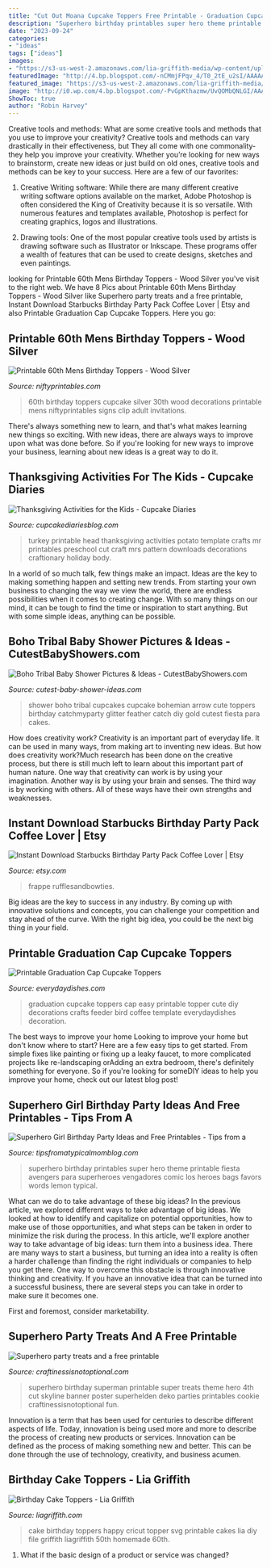 ```yaml
---
title: "Cut Out Moana Cupcake Toppers Free Printable - Graduation Cupcake Toppers Cap Easy Printable Topper Cute Diy Decorations Crafts Feeder Bird Coffee Template Everydaydishes Decoration"
description: "Superhero birthday printables super hero theme printable fiesta avengers para superheroes vengadores comic los heroes bags favors words lemon typical"
date: "2023-09-24"
categories:
- "ideas"
tags: ["ideas"]
images:
- "https://s3-us-west-2.amazonaws.com/lia-griffith-media/wp-content/uploads/2016/03/PaperHappyBirthdayCakeTopper.jpg"
featuredImage: "http://4.bp.blogspot.com/-nCMmjFPqv_4/T0_2tE_u2sI/AAAAAAAAQMc/hIenbBWSWvY/s1600/IMG_4451.jpg"
featured_image: "https://s3-us-west-2.amazonaws.com/lia-griffith-media/wp-content/uploads/2016/03/PaperHappyBirthdayCakeTopper.jpg"
image: "http://i0.wp.com/4.bp.blogspot.com/-PvGpKthazmw/UvQOMbQNLGI/AAAAAAAAZL8/o-l9Q6WKASE/s1600/IMG_7757.jpg"
ShowToc: true
author: "Robin Harvey"
---
```



Creative tools and methods: What are some creative tools and methods that you use to improve your creativity?
Creative tools and methods can vary drastically in their effectiveness, but They all come with one commonality- they help you improve your creativity. Whether you’re looking for new ways to brainstorm, create new ideas or just build on old ones, creative tools and methods can be key to your success. Here are a few of our favorites: 
1. Creative Writing software: While there are many different creative writing software options available on the market, Adobe Photoshop is often considered the King of Creativity because it is so versatile. With numerous features and templates available, Photoshop is perfect for creating graphics, logos and illustrations.

2. Drawing tools: One of the most popular creative tools used by artists is drawing software such as Illustrator or Inkscape. These programs offer a wealth of features that can be used to create designs, sketches and even paintings.

	

		
looking for Printable 60th Mens Birthday Toppers - Wood Silver you've visit to the right web. We have 8 Pics about Printable 60th Mens Birthday Toppers - Wood Silver like Superhero party treats and a free printable, Instant Download Starbucks Birthday Party Pack Coffee Lover | Etsy and also Printable Graduation Cap Cupcake Toppers. Here you go:
		
    
## Printable 60th Mens Birthday Toppers - Wood Silver

<img loading=lazy src="https://www.niftyprintables.com/shop/wp-content/uploads/2014/09/TopBI-wood-60.jpg" onerror="this.onerror=null;this.src='https://tse3.mm.bing.net/th?id=OIP.-ViF88YkfFxc6JIvgmU21QHaHa&amp;pid=15.1';" alt="Printable 60th Mens Birthday Toppers - Wood Silver">

_Source: niftyprintables.com_

>60th birthday toppers cupcake silver 30th wood decorations printable mens niftyprintables signs clip adult invitations. 

	

There's always something new to learn, and that's what makes learning new things so exciting. With new ideas, there are always ways to improve upon what was done before. So if you're looking for new ways to improve your business, learning about new ideas is a great way to do it.

    
## Thanksgiving Activities For The Kids - Cupcake Diaries

<img loading=lazy src="http://www.cupcakediariesblog.com/wp-content/uploads/2012/11/9-copy.jpg" onerror="this.onerror=null;this.src='https://tse3.mm.bing.net/th?id=OIP.cdp7AYuwHf4DQXpMURovlAHaJ-&amp;pid=15.1';" alt="Thanksgiving Activities for the Kids - Cupcake Diaries">

_Source: cupcakediariesblog.com_

>turkey printable head thanksgiving activities potato template crafts mr printables preschool cut craft mrs pattern downloads decorations craftionary holiday body. 

	

In a world of so much talk, few things make an impact. Ideas are the key to making something happen and setting new trends. From starting your own business to changing the way we view the world, there are endless possibilities when it comes to creating change. With so many things on our mind, it can be tough to find the time or inspiration to start anything. But with some simple ideas, anything can be possible.

    
## Boho Tribal Baby Shower Pictures &amp; Ideas - CutestBabyShowers.com

<img loading=lazy src="https://www.cutest-baby-shower-ideas.com/images/arrowcupcakepicks.jpg" onerror="this.onerror=null;this.src='https://tse2.mm.bing.net/th?id=OIP.avzXP_cendF21ub8ibsehgHaLG&amp;pid=15.1';" alt="Boho Tribal Baby Shower Pictures &amp; Ideas - CutestBabyShowers.com">

_Source: cutest-baby-shower-ideas.com_

>shower boho tribal cupcakes cupcake bohemian arrow cute toppers birthday catchmyparty glitter feather catch diy gold cutest fiesta para cakes. 

	

How does creativity work?
Creativity is an important part of everyday life. It can be used in many ways, from making art to inventing new ideas. But how does creativity work?Much research has been done on the creative process, but there is still much left to learn about this important part of human nature. One way that creativity can work is by using your imagination. Another way is by using your brain and senses. The third way is by working with others. All of these ways have their own strengths and weaknesses.

    
## Instant Download Starbucks Birthday Party Pack Coffee Lover | Etsy

<img loading=lazy src="https://i.etsystatic.com/5549011/r/il/a02eac/798150633/il_fullxfull.798150633_g6q2.jpg" onerror="this.onerror=null;this.src='https://tse2.mm.bing.net/th?id=OIP.vDwPniExr-ygNujo7z_o_gHaE8&amp;pid=15.1';" alt="Instant Download Starbucks Birthday Party Pack Coffee Lover | Etsy">

_Source: etsy.com_

>frappe rufflesandbowties. 

	

Big ideas are the key to success in any industry. By coming up with innovative solutions and concepts, you can challenge your competition and stay ahead of the curve. With the right big idea, you could be the next big thing in your field.

    
## Printable Graduation Cap Cupcake Toppers

<img loading=lazy src="http://everydaydishes.com/wp-content/uploads/2015/01/graduation-cap-cupcake-toppers-everydaydishes_com-H.jpg" onerror="this.onerror=null;this.src='https://tse3.mm.bing.net/th?id=OIP.syS5958aVAjiXWxsa-LDNAHaE3&amp;pid=15.1';" alt="Printable Graduation Cap Cupcake Toppers">

_Source: everydaydishes.com_

>graduation cupcake toppers cap easy printable topper cute diy decorations crafts feeder bird coffee template everydaydishes decoration. 

	

The best ways to improve your home
Looking to improve your home but don't know where to start? Here are a few easy tips to get started. From simple fixes like painting or fixing up a leaky faucet, to more complicated projects like re-landscaping orAdding an extra bedroom, there's definitely something for everyone. So if you're looking for someDIY ideas to help you improve your home, check out our latest blog post!

    
## Superhero Girl Birthday Party Ideas And Free Printables - Tips From A

<img loading=lazy src="http://i0.wp.com/4.bp.blogspot.com/-PvGpKthazmw/UvQOMbQNLGI/AAAAAAAAZL8/o-l9Q6WKASE/s1600/IMG_7757.jpg" onerror="this.onerror=null;this.src='https://tse2.mm.bing.net/th?id=OIP.dip3b7RH6_kygbvSuwpa3QHaLH&amp;pid=15.1';" alt="Superhero Girl Birthday Party Ideas and Free Printables - Tips from a">

_Source: tipsfromatypicalmomblog.com_

>superhero birthday printables super hero theme printable fiesta avengers para superheroes vengadores comic los heroes bags favors words lemon typical. 

	

What can we do to take advantage of these big ideas?
In the previous article, we explored different ways to take advantage of big ideas. We looked at how to identify and capitalize on potential opportunities, how to make use of those opportunities, and what steps can be taken in order to minimize the risk during the process. In this article, we'll explore another way to take advantage of big ideas: turn them into a business idea.
There are many ways to start a business, but turning an idea into a reality is often a harder challenge than finding the right individuals or companies to help you get there. One way to overcome this obstacle is through innovative thinking and creativity. If you have an innovative idea that can be turned into a successful business, there are several steps you can take in order to make sure it becomes one. 

First and foremost, consider marketability.

    
## Superhero Party Treats And A Free Printable

<img loading=lazy src="http://4.bp.blogspot.com/-nCMmjFPqv_4/T0_2tE_u2sI/AAAAAAAAQMc/hIenbBWSWvY/s1600/IMG_4451.jpg" onerror="this.onerror=null;this.src='https://tse2.mm.bing.net/th?id=OIP.sswV-QF5CssxuSY2RqNeigHaMp&amp;pid=15.1';" alt="Superhero party treats and a free printable">

_Source: craftinessisnotoptional.com_

>superhero birthday superman printable super treats theme hero 4th cut skyline banner poster superhelden deko parties printables cookie craftinessisnotoptional fun. 

	

Innovation is a term that has been used for centuries to describe different aspects of life. Today, innovation is being used more and more to describe the process of creating new products or services. Innovation can be defined as the process of making something new and better. This can be done through the use of technology, creativity, and business acumen.

    
## Birthday Cake Toppers - Lia Griffith

<img loading=lazy src="https://s3-us-west-2.amazonaws.com/lia-griffith-media/wp-content/uploads/2016/03/PaperHappyBirthdayCakeTopper.jpg" onerror="this.onerror=null;this.src='https://tse1.mm.bing.net/th?id=OIP.k-lc7sXRlFFFbZIruv2N4gHaJd&amp;pid=15.1';" alt="Birthday Cake Toppers - Lia Griffith">

_Source: liagriffith.com_

>cake birthday toppers happy cricut topper svg printable cakes lia diy file griffith liagriffith 50th homemade 60th. 

	

1. What if the basic design of a product or service was changed?

